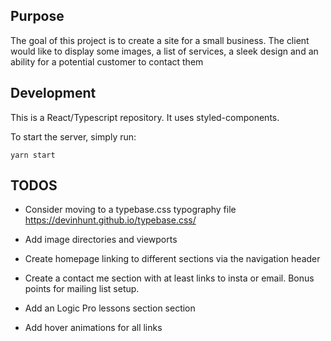 ## Purpose

The goal of this project is to create a site for a small business. The client would like to display some images, a list of services, a sleek design and an ability for a potential customer to contact them

## Development

This is a React/Typescript repository. It uses styled-components.

To start the server, simply run:

`yarn start`

## TODOS

- Consider moving to a typebase.css typography file
  https://devinhunt.github.io/typebase.css/

- Add image directories and viewports

- Create homepage linking to different sections via the navigation header

- Create a contact me section with at least links to insta or email. Bonus points for mailing list setup.

- Add an Logic Pro lessons section section

- Add hover animations for all links
